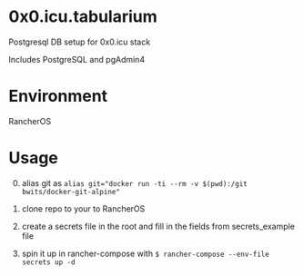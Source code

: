 # 0x0.icu.tabularium
Postgresql DB setup for 0x0.icu stack

Includes PostgreSQL and pgAdmin4

# Environment

RancherOS

# Usage

0. alias git as `alias git="docker run -ti --rm -v $(pwd):/git bwits/docker-git-alpine"`

1. clone repo to your to RancherOS

2. create a secrets file in the root and fill in the fields from secrets_example file

3. spin it up in rancher-compose with `$ rancher-compose --env-file secrets up -d`